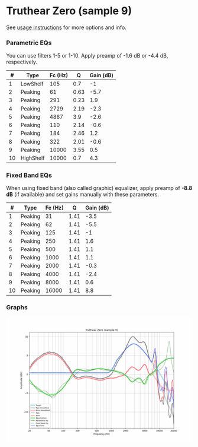 # Truthear Zero (sample 9)
See [usage instructions](https://github.com/jaakkopasanen/AutoEq#usage) for more options and info.

### Parametric EQs
You can use filters 1-5 or 1-10. Apply preamp of -1.6 dB or -4.4 dB, respectively.

|   # | Type      |   Fc (Hz) |    Q |   Gain (dB) |
|-----|-----------|-----------|------|-------------|
|   1 | LowShelf  |       105 | 0.7  |        -1   |
|   2 | Peaking   |        61 | 0.63 |        -5.7 |
|   3 | Peaking   |       291 | 0.23 |         1.9 |
|   4 | Peaking   |      2729 | 2.19 |        -2.3 |
|   5 | Peaking   |      4867 | 3.9  |        -2.6 |
|   6 | Peaking   |       110 | 2.14 |        -0.6 |
|   7 | Peaking   |       184 | 2.46 |         1.2 |
|   8 | Peaking   |       322 | 2.01 |        -0.6 |
|   9 | Peaking   |     10000 | 3.55 |         0.5 |
|  10 | HighShelf |     10000 | 0.7  |         4.3 |

### Fixed Band EQs
When using fixed band (also called graphic) equalizer, apply preamp of **-8.8 dB** (if available) and set gains manually with these parameters.

|   # | Type    |   Fc (Hz) |    Q |   Gain (dB) |
|-----|---------|-----------|------|-------------|
|   1 | Peaking |        31 | 1.41 |        -3.5 |
|   2 | Peaking |        62 | 1.41 |        -5.5 |
|   3 | Peaking |       125 | 1.41 |        -1   |
|   4 | Peaking |       250 | 1.41 |         1.6 |
|   5 | Peaking |       500 | 1.41 |         1.1 |
|   6 | Peaking |      1000 | 1.41 |         1.1 |
|   7 | Peaking |      2000 | 1.41 |        -0.3 |
|   8 | Peaking |      4000 | 1.41 |        -2.4 |
|   9 | Peaking |      8000 | 1.41 |         0.6 |
|  10 | Peaking |     16000 | 1.41 |         8.8 |

### Graphs
![](./Truthear%20Zero%20(sample%209).png)
